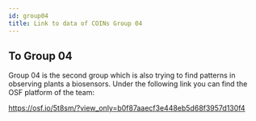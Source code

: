 ```yaml
---
id: group04
title: Link to data of COINs Group 04
---
```


## To Group 04

Group 04 is the second group which is also trying to find patterns in observing plants a biosensors. Under the following link you can find the OSF platform of the team:

https://osf.io/5t8sm/?view_only=b0f87aaecf3e448eb5d68f3957d130f4